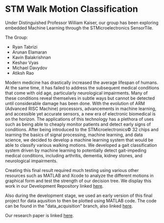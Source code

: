 # STM Walk Motion Classification

Under Distinguished Professor William Kaiser, our group has been exploring embedded Machine Learning through the STMicroelectronics SensorTile.

The Group:

- Ryan Tabrizi
- Arunan Elamaran
- Kavin Balakrishnan
- Keshav Vyas
- Michael Davydov
- Atiksh Rao



Modern medicine has drastically increased the average lifespan of humans. At the same time, it has failed to address the subsequent medical conditions that come with old age, particularly neurological impairments. Many of these conditions reveal themselves in subtle ways but cannot be detected until considerable damage has been done. With the evolution of ARM (Advanced RISC Machine) processors, advancements in machine learning, and accessible yet accurate sensors, a new era of electronic biomedical is on the horizon. The applications of this technology has a plethora of uses such as being able to cheaply monitor patients and detect early signs of conditions. After being introduced to the STMicroelectronics© 32 chips and learning the basics of signal processing, machine learning, and data science, we decided to develop a machine learning system that would be able to classify various walking motions. 
We developed a gait classification system driven by machine learning to potentially detect gait-impeding medical conditions, including arthritis, dementia, kidney stones, and neurological impairments.

Creating this final result required much testing using various other resources such as MATLAB and Xcode to analyze the different motions in graphical form and test the strength of our decision tree. We display this work in our Development Repository linked [here](https://github.com/rtabrizi/STMotionExploration).

Also during the development stage, we used an early version of this final project for data aqusition to then be plotted using MATLAB code. The code can be found in the "data_acquisition" branch, also linked [here](https://github.com/codeboss123/STM_Motion/tree/data_acquisition).

Our research paper is linked [here](https://docs.google.com/document/d/1rxYGlyEkDnYLEWZdulQaJeqwKm3KmoQd8krIPucXlYc/edit?usp=sharing).

